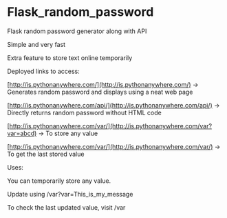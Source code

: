 # Flask_random_password
Flask random password generator along with API

Simple and very fast

Extra feature to store text online temporarily

Deployed links to access:


[http://is.pythonanywhere.com/](http://is.pythonanywhere.com/)  -> Generates random password and displays using a neat web page


[http://is.pythonanywhere.com/api/](http://is.pythonanywhere.com/api/)  -> Directly returns random password without HTML code


[http://is.pythonanywhere.com/var/](http://is.pythonanywhere.com/var?var=abcd)  -> To store any value


[http://is.pythonanywhere.com/var/](http://is.pythonanywhere.com/var/)  -> To get the last stored value


Uses:

You can temporarily store any value.

Update using /var?var=This_is_my_message

To check the last updated value, visit /var
